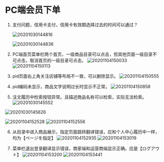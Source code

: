 # PC端会员下单

1. 支付问题，信用卡支付，信用卡有效期选择过去的时间可以通过？

   ![20201030144816](https://raw.githubusercontent.com/a1609jk/Typora-Picgo/master/imgs/20201030144816.png)

   ![20201030144836](https://raw.githubusercontent.com/a1609jk/Typora-Picgo/master/imgs/20201030144836.png)

2. PC端首页菜单栏两个首页，一级商品目录可以点击，但其他页面一级目录不可点击，取消首页的一级目录可点击。
![20201104150033](https://raw.githubusercontent.com/a1609jk/Typora-Picgo/master/imgs/20201104150033.png)
![20201104150113](https://raw.githubusercontent.com/a1609jk/Typora-Picgo/master/imgs/20201104150113.png)
3. pid页面右上角关注店铺等布局不一致，可以删除显示。
![20201104150555](https://raw.githubusercontent.com/a1609jk/Typora-Picgo/master/imgs/20201104150555.png)
4. pid编码未显示，商品文字说明过长时显示不正常。
![20201104150858](https://raw.githubusercontent.com/a1609jk/Typora-Picgo/master/imgs/20201104150858.png)
5. 注文履历中检索按钮异常。且描述商品名称可以检索，实际无法检索。
 ![20201030145552](https://raw.githubusercontent.com/a1609jk/Typora-Picgo/master/imgs/20201030145552.png)

 ![20201030145626](https://raw.githubusercontent.com/a1609jk/Typora-Picgo/master/imgs/20201030145626.png)

![20201104152528](https://raw.githubusercontent.com/a1609jk/Typora-Picgo/master/imgs/20201104152528.png)
![20201104152556](https://raw.githubusercontent.com/a1609jk/Typora-Picgo/master/imgs/20201104152556.png)

6. 从目录中进入商品展示，指定页面跳转翻译错误，应和个人中心履历中一样，均为【ページを指定】
![20201104152935](https://raw.githubusercontent.com/a1609jk/Typora-Picgo/master/imgs/20201104152935.png)
![20201104153019](https://raw.githubusercontent.com/a1609jk/Typora-Picgo/master/imgs/20201104153019.png)

7. 菜单栏退出登录翻译显示错误，商家端和运营商端显示正确。应是【ログアウト】
![20201104153200](https://raw.githubusercontent.com/a1609jk/Typora-Picgo/master/imgs/20201104153200.png)
![20201104153441](https://raw.githubusercontent.com/a1609jk/Typora-Picgo/master/imgs/20201104153441.png)
